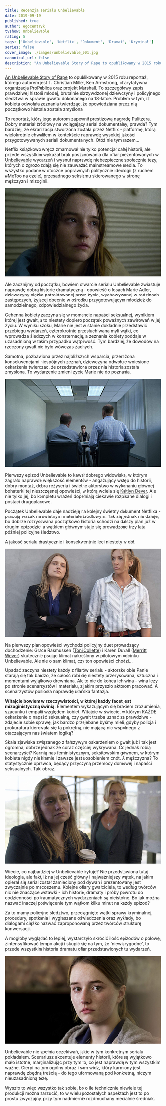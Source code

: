 ```yaml
---
title: Recenzja serialu Unbelievable
date: 2019-09-19
published: true
author: egocentryk
tvshow: Unbelievable
rating: 5
tags: ['Unbelievable', 'Netflix', 'Dokument', 'Dramat', 'Kryminał']
series: false
cover_image: ./images/unbelievable_001.jpg
canonical_url: false
description: "An Unbelievable Story of Rape to opublikowany w 2015 roku reportaż, którego autorem jest T. Christian Miller, Ken Armstrong, charytatywna organizacja ProPublica oraz projekt Marshall. To szczegółowy zapis prawdziwej historii młodej, brutalnie skrzywdzonej dziewczyny i policyjnego śledztwa w sprawie gwałtu dokonanego na 18-latce. Problem w tym, iż kobieta odwołała zeznania twierdząc, że opowiedziana przez nią początkowo historia została zmyślona."
---
```


[An Unbelievable Story of Rape](https://www.propublica.org/article/false-rape-accusations-an-unbelievable-story) to opublikowany w 2015 roku reportaż, którego autorem jest T. Christian Miller, Ken Armstrong, charytatywna organizacja ProPublica oraz projekt Marshall. To szczegółowy zapis prawdziwej historii młodej, brutalnie skrzywdzonej dziewczyny i policyjnego śledztwa w sprawie gwałtu dokonanego na 18-latce. Problem w tym, iż kobieta odwołała zeznania twierdząc, że opowiedziana przez nią początkowo historia została zmyślona.

To reportaż, który jego autorom zapewnił prestiżową nagrodę Pulitzera. Dobry materiał źródłowy na wciągający serial dokumentalny, prawda? Tym bardziej, że ekranizacja stworzona została przez Netflix - platformę, którą wielokrotnie chwaliłem w kontekście naprawdę wysokiej jakości przygotowywanych seriali dokumentalnych. Otóż nie tym razem...

Netflix książkowo wręcz zmarnował nie tylko potencjał całej historii, ale przede wszystkim wykazał brak poszanowania dla ofiar prezentowanych w [Unbelievable](https://www.imdb.com/title/tt7909970/) wydarzeń i wysnuł naprawdę niebezpieczne społecznie tezy, których o zgrozo zdają się nie zauważać mainstreamowe media. To wszystko podane w otoczce poprawnych politycznie ideologii (z ruchem #MeToo na czele), przesadnego seksizmu skierowanego w stronę mężczyzn i mizoginii.

![Image](./images/unbelievable_002.jpg)

Ale zacznijmy od początku, bowiem otwarcie serialu Unbelievable zwiastuje naprawdę dobrą historię dramatyczną - opowieść o losach Marie Adler, dziewczyny ciężko potraktowanej przez życie, wychowywanej w rodzinach zastępczych, żyjącej obecnie w ośrodku przygotowującym młodzież do samodzielnego, odpowiedzialnego życia.

Gehenna kobiety zaczyna się w momencie napaści seksualnej, wynikiem której jest gwałt, a to niestety dopiero początek poważnych zawirowań w jej życiu. W wyniku szoku, Marie nie jest w stanie dokładnie przedstawić przebiegu wydarzeń, czterokrotnie przesłuchiwana myli wątki, co wprowadza śledczych w konsternację, a zeznania kobiety poddaje w uzasadnioną w takim przypadku wątpliwość. Tym bardziej, że dowodów na rzeczony gwałt nie było wówczas żadnych.

Samotna, pozbawiona przez najbliższych wsparcia, przerażona konsekwencjami niespójnych zeznań, dziewczyna odwołuje wniesione oskarżenia twierdząc, że przedstawiona przez nią historia została zmyślona. To wydarzenie zmieni życie Marie nie do poznania.

![Image](./images/unbelievable_003.jpg)

Pierwszy epizod Unbelievable to kawał dobrego widowiska, w którym zagrało naprawdę większość elementów - angażujący wstęp do historii, dobry montaż, dobra reżyseria i świetne aktorstwo w wykonaniu głównej bohaterki tej nieszczęsnej opowieści, w którą wciela się [Kaitlyn Dever](https://www.imdb.com/name/nm3239803/). Ale nie tylko jej, bo kompletu wrażeń dopełniają ciekawie rozpisane dialogi i postaci drugoplanowe.

Początek Unbelievable daje nadzieję na kolejny świetny dokument Netflixa - pracują wszak na świetnym materiale źródłowym. Tak się jednak nie dzieje, bo dobrze rozrysowana początkowo historia schodzi na dalszy plan już w drugim epizodzie, a wątkiem głównym staje się prowadzone trzy lata później policyjne śledztwo.

A jakość serialu drastycznie i konsekwentnie leci niestety w dół.

![Image](./images/unbelievable_004.jpg)

Na pierwszy plan opowieści wychodzi policyjny duet prowadzący dochodzenie: Grace Rasmussen ([Toni Collette](https://www.imdb.com/name/nm0001057/)) i Karen Duvall ([Merritt Wever](https://www.imdb.com/name/nm0923266/)) skutecznie psując klimat nakreślony w pilotowym odcinku Unbelievable. Ale nie o sam klimat, czy ton opowieści chodzi...

Upadać zaczyna niestety każdy z filarów serialu - aktorsko obie Panie starają się tak bardzo, że całość robi się niestety przerysowana, sztuczna i momentami wyjątkowo drewniana. Ale to nie do końca ich wina - wina leży po stronie scenarzystów i materiału, z jakim przyszło aktorom pracować. A scenarzystów poniosła naprawdę ułańska fantazja.

**Witajcie bowiem w rzeczywistości, w której każdy facet jest mizoginistyczną świnią**. Elementem wykazującym się brakiem zrozumienia, szacunku i empatii względem kobiet. Witajcie w świecie, w którym KAŻDE oskarżenie o napaść seksualną, czy gwałt trzeba uznać za prawdziwe - zdajecie sobie sprawę, jak bardzo przejebane byśmy mieli, gdyby policja i prokuratura kierowała się tą pokrętną, nie mającą nic wspólnego z otaczającym nas światem logiką?

Skala zjawiska związanego z fałszywym oskarżeniem o gwałt już i tak jest ogromna, dobrze jednak że coraz częściej wykrywana. Co jednak robią scenarzyści? Karmią nas feministycznym, seksitowskim gównem, w którym kobieta nigdy nie kłamie i zawsze jest uosobieniem cnót. A mężczyzna? To statystycznie oprawca, będący przyczyną przemocy domowej i napaści seksualnych. Taki obraz.

![Image](./images/unbelievable_005.jpg)

Wiecie, co najbardziej w Unbelievable irytuje? Nie przedstawiona tutaj ideologia, ale fakt, iż na jej cześć główny i najważniejszy wątek, na jakim opierał się serial został zamieciony pod dywan i prezentowany jest zwyczajnie po macoszemu. Kolejne ofiary gwałciciela, to według twórców nic nie znaczące wstawki - ich historie, dramaty i próby powrotu do codzienności po traumatycznych wydarzeniach są nieistotne. Bo jak można nazwać inaczej poświęcenie tym wątkom kilku minut na każdy epizod?

Za to mamy policyjne śledztwo, przeciągnięte wątki sprawy kryminalnej, procedury, spotkania i wygłaszane oświadczenia oraz wykłady, bo dialogami ciężko nazwać zaproponowaną przez twórców strukturę konwersacji.

A mogłoby wyglądać to lepiej, wystarczyło skrócić ilość epizodów o połowę, zintensyfikować tempo akcji i skupić się na tym, że 'niewiarygodne', to przede wszystkim historia dramatu ofiar przedstawionych tu wydarzeń.

![Image](./images/unbelievable_006.jpg)

Unbelievable nie spełnia oczekiwań, jakie w tym konkretnym serialu pokładałem. Scenariusz akcentuje elementy historii, które są wyjątkowo mało istotne, marginalizując przy tym to, co jest naprawdę w tym wszystkim ważne. Cierpi na tym ogólny obraz i sam widz, który karmiony jest naprawdę zbędną treścią - do tego uformowaną pod konkretną, niczym nieuzasadnioną tezę.

Wyszło to więc wszystko tak sobie, bo o ile technicznie niewiele tej produkcji można zarzucić, to w wielu pozostałych aspektach jest to po prostu zwyczajny, przy tym nadmiernie rozdmuchany medialnie średniak.